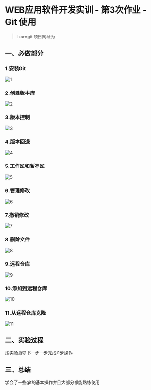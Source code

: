 # WEB应用软件开发实训 - 第3次作业 - Git 使用
> learngit 项目网址为：
## 一、必做部分
### 1.安装Git
![1](/ppp/1.png)
### 2.创建版本库
![2](/ppp/2.png)
### 3.版本控制
![3](/ppp/3.png)
### 4.版本回退
![4](/ppp/4.png)
### 5.工作区和暂存区
![5](/ppp/5.png)
### 6.管理修改
![6](/ppp/6.png)
### 7.撤销修改
![7](/ppp/7.png)
### 8.删除文件
![8](/ppp/8.png)
### 9.远程仓库
![9](/ppp/9.png)
### 10.添加到远程仓库
![10](/ppp/10.png)
### 11.从远程仓库克隆
![11](/ppp/11.png)
## 二、实验过程
按实验指导书一步一步完成11步操作
## 三、总结
学会了一些git的基本操作并且大部分都能熟练使用
